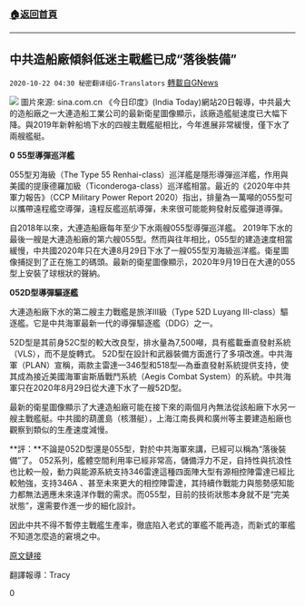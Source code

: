 ###  [:house:返回首頁](https://github.com/ourhimalayas/txt)
---

## 中共造船廠傾斜低迷主戰艦已成“落後裝備”
`2020-10-22 04:30 秘密翻译组G-Translators` [轉載自GNews](https://gnews.org/zh-hant/439589/)

![]()![](https://gnews-media-offload.s3.amazonaws.com/wp-content/uploads/2020/10/22040901/1-175.png)
圖片來源: sina.com.cn
《今日印度》(India Today)網站20日報導，中共最大的造船廠之一大連造船工業公司的最新衛星圖像顯示，該廠造艦艇速度已大幅下降。與2019年新幹船塢下水的四艘主戰艦艇相比，今年進展非常緩慢，僅下水了兩艘艦艇。

**0** **55****型****導彈巡洋艦**

055型刃海級（The Type 55 Renhai-class）巡洋艦是隱形導彈巡洋艦，作用與美國的提康德羅加級（Ticonderoga-class）巡洋艦相當。最近的《2020年中共軍力報告》（CCP Military Power Report 2020）指出，排量為一萬噸的055型可以攜帶遠程艦空導彈，遠程反艦巡航導彈，未來很可能能夠發射反艦彈道導彈。

自2018年以來，大連造船廠每年至少下水兩艘055型導彈巡洋艦。 2019年下水的最後一艘是大連造船廠的第六艘055型。然而與往年相比，055型的建造速度相當緩慢，中共國2020年只在大連8月29日下水了一艘055型刃海級巡洋艦。衛星圖像捕捉到了正在施工的碼頭。最新的衛星圖像顯示，2020年9月19日在大連的055型上安裝了球根狀的聲納。

**052D型導彈驅逐艦**

大連造船廠下水的第二艘主力戰艦是旅洋III級（Type 52D Luyang III-class）驅逐艦。它是中共海軍最新一代的導彈驅逐艦（DDG）之一。

52D型是其前身52C型的較大改良型，排水量為7,500噸，具有艦載垂直發射系統（VLS），而不是旋轉式。 52D型在設計和武器裝備方面進行了多項改進。中共海軍（PLAN）宣稱，兩款主雷達—346型和518型—為垂直發射系統提供支持，使其成為接近美國海軍宙斯盾戰鬥系統（Aegis Combat System）的系統。中共海軍只在2020年8月29日從大連下水了一艘52D型。

最新的衛星圖像顯示了大連造船廠可能在接下來的兩個月內無法從該船廠下水另一艘主戰艦艇。中共國的葫蘆島（核潛艇），上海江南長興和廣州等主要建造船廠也觀察到類似的生產速度減慢。

**評：**不論是052D型還是055型，對於中共海軍來講，已經可以稱為“落後裝備”了。 052系列，艦體空間利用率已經非常高，儲備浮力不足，自持性與抗浪性也比較一般，動力與能源系統支持346雷達這種四面陣大型有源相控陣雷達已經比較勉強，支持346A 、甚至未來更大的相控陣雷達，其持續作戰能力與態勢感知能力都無法適應未來遠洋作戰的需求。而055型，目前的技術狀態本身就不是“完美狀態”，還需要作進一步的細化設計。

因此中共不得不暫停主戰艦生產率，徹底陷入老式的軍艦不能再造，而新式的軍艦不知道怎麼造的窘境之中。

[原文鏈接](https://www.indiatoday.in/world/story/china-s-largest-ship-building-yard-in-the-doldrums-1733536-2020-10-20)

翻譯報導：Tracy

0
